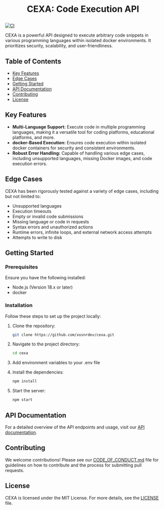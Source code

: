 # <p align="center">CEXA: Code Execution API</p>

[![CI](https://github.com/xosnrdev/cexa/actions/workflows/ci.yml/badge.svg?event=pull_request)](https://github.com/xosnrdev/cexa/actions/workflows/ci.yml)

CEXA is a powerful API designed to execute arbitrary code snippets in various programming languages within isolated docker environments. It prioritizes security, scalability, and user-friendliness.

## Table of Contents

- [Key Features](#key-features)
- [Edge Cases](#edge-cases)
- [Getting Started](#getting-started)
- [API Documentation](#api-documentation)
- [Contributing](#contributing)
- [License](#license)

## Key Features

- **Multi-Language Support:** Execute code in multiple programming languages, making it a versatile tool for coding platforms, educational platforms, and more.
- **docker-Based Execution:** Ensures code execution within isolated docker containers for security and consistent environments.
- **Robust Error Handling:** Capable of handling various edge cases, including unsupported languages, missing Docker images, and code execution errors.

## Edge Cases

CEXA has been rigorously tested against a variety of edge cases, including but not limited to:

- Unsupported languages
- Execution timeouts
- Empty or invalid code submissions
- Missing language or code in requests
- Syntax errors and unauthorized actions
- Runtime errors, infinite loops, and external network access attempts
- Attempts to write to disk

## Getting Started

### Prerequisites

Ensure you have the following installed:

- Node.js (Version 18.x or later)
- docker

### Installation

Follow these steps to set up the project locally:

1. Clone the repository:

   ```bash
   git clone https://github.com/xosnrdev/cexa.git

   ```

2. Navigate to the project directory:

   ```bash
   cd cexa
   ```

3. Add environment variables to your .env file

4. Install the dependencies:

   ```bash
   npm install
   ```

5. Start the server:

   ```bash
   npm start
   ```

## API Documentation

For a detailed overview of the API endpoints and usage, visit our [API documentation](https://documenter.getpostman.com/view/32696710/2s9YythLiJ).

## Contributing

We welcome contributions! Please see our [CODE_OF_CONDUCT.md](CODE_OF_CONDUCT.md) file for guidelines on how to contribute and the process for submitting pull requests.

## License

CEXA is licensed under the MIT License. For more details, see the [LICENSE](LICENSE) file.
